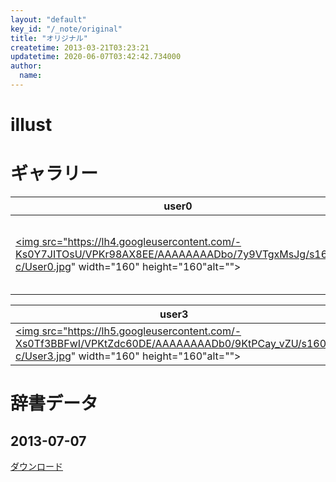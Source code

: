 ```yaml
---
layout: "default"
key_id: "/_note/original"
title: "オリジナル"
createtime: 2013-03-21T03:23:21
updatetime: 2020-06-07T03:42:42.734000
author: 
  name: 
---
```

# illust

ギャラリー
======================================================================================


user0|user1|user2
-----|-----|-----
<a href="https://picasaweb.google.com/115069798956937902080/User0?authuser=0&amp;authkey=Gv1sRgCKiN5L31marczgE&amp;feat=embedwebsite"><img src="https://lh4.googleusercontent.com/-Ks0Y7JITOsU/VPKr98AX8EE/AAAAAAAADbo/7y9VTgxMsJg/s160-c/User0.jpg" width="160" height="160"alt=""></a>|<a href="https://picasaweb.google.com/115069798956937902080/User102?authuser=0&amp;authkey=Gv1sRgCNDQsv_hr7ajqQE&amp;feat=embedwebsite"><img src="https://lh3.googleusercontent.com/-g_ddxlY-JHY/VPKsVce8exE/AAAAAAAADbs/_ojPwk9zjxI/s160-c/User102.jpg" width="160" height="160"alt=""></a>|<a href="https://picasaweb.google.com/115069798956937902080/User2?authuser=0&amp;authkey=Gv1sRgCJHiqtGF6teIXw&amp;feat=embedwebsite"><img src="https://lh5.googleusercontent.com/-WAd5UHpUHdA/VPKtI9-4ODE/AAAAAAAADbw/8gkSQ7ZP8_8/s160-c/User2.jpg" width="160" height="160"alt=""></a>

user3|user4|user5
-----|-----|-----
<a href="https://picasaweb.google.com/115069798956937902080/User3?authuser=0&amp;authkey=Gv1sRgCKmyj4K4044w&amp;feat=embedwebsite"><img src="https://lh5.googleusercontent.com/-Xs0Tf3BBFwI/VPKtZdc60DE/AAAAAAAADb0/9KtPCay_vZU/s160-c/User3.jpg" width="160" height="160"alt=""></a>|<a href="https://picasaweb.google.com/115069798956937902080/User4?authuser=0&amp;authkey=Gv1sRgCIL3u6blmJCXIA&amp;feat=embedwebsite"><img src="https://lh3.googleusercontent.com/-iEkaQ3sEYRk/VPKtyoin4aE/AAAAAAAADb4/Ps0qEXhOHcc/s160-c/User4.jpg" width="160" height="160"alt=""></a>|<a href="https://picasaweb.google.com/115069798956937902080/User5?authuser=0&amp;authkey=Gv1sRgCJf7ktPQ17X44wE&amp;feat=embedwebsite"><img src="https://lh3.googleusercontent.com/-BOGQVjooP1A/VPKt5RWoWBE/AAAAAAAADb8/a5olEuV0l5s/s160-c/User5.jpg" width="160" height="160"alt=""></a>



辞書データ
======================================================================================

2013-07-07
-------------------------------------------

<a href="https://docs.google.com/file/d/0B8cOXlhz5275ZHRGckdqaDg0Mmc/edit?usp=sharing">ダウンロード</a>